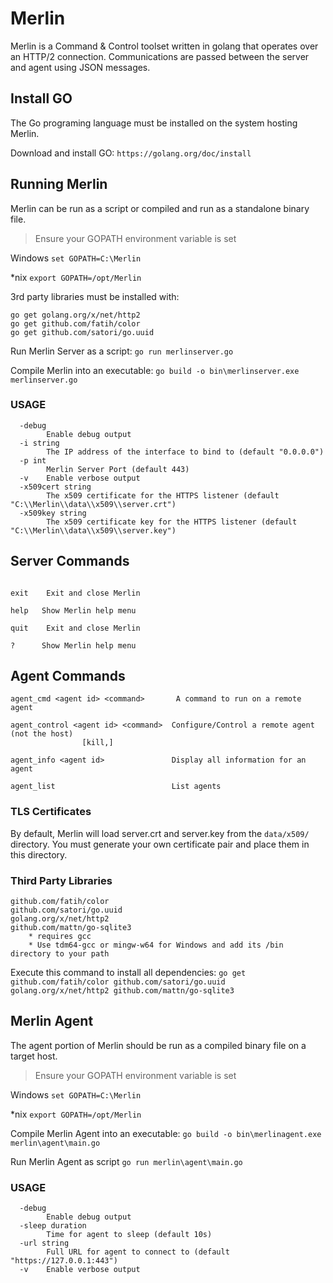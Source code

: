 
# Merlin
Merlin is a Command & Control toolset written in golang that operates over an HTTP/2 connection. Communications are passed between the server and agent using JSON messages.

## Install GO
The Go programing language must be installed on the system hosting Merlin.

Download and install GO: `https://golang.org/doc/install`

## Running Merlin
Merlin can be run as a script or compiled and run as a standalone binary file.
>Ensure your GOPATH environment variable is set

Windows `set GOPATH=C:\Merlin`

*nix    `export GOPATH=/opt/Merlin`

3rd party libraries must be installed with:
```
go get golang.org/x/net/http2
go get github.com/fatih/color
go get github.com/satori/go.uuid
```

Run Merlin Server as a script: `go run merlinserver.go`

Compile Merlin into an executable: `go build -o bin\merlinserver.exe merlinserver.go`

### USAGE
```
  -debug
        Enable debug output
  -i string
        The IP address of the interface to bind to (default "0.0.0.0")
  -p int
        Merlin Server Port (default 443)
  -v    Enable verbose output
  -x509cert string
        The x509 certificate for the HTTPS listener (default "C:\\Merlin\\data\\x509\\server.crt")
  -x509key string
        The x509 certificate key for the HTTPS listener (default "C:\\Merlin\\data\\x509\\server.key")
```

## Server Commands
```

exit    Exit and close Merlin

help   Show Merlin help menu

quit    Exit and close Merlin

?      Show Merlin help menu
```

## Agent Commands
```
agent_cmd <agent id> <command>       A command to run on a remote agent

agent_control <agent id> <command>  Configure/Control a remote agent (not the host)
                [kill,]

agent_info <agent id>               Display all information for an agent

agent_list                          List agents

```

### TLS Certificates
By default, Merlin will load server.crt and server.key from the `data/x509/` directory. You must generate your own certificate pair and place them in this directory.
### Third Party Libraries
	github.com/fatih/color
	github.com/satori/go.uuid
	golang.org/x/net/http2
	github.com/mattn/go-sqlite3
	    * requires gcc
	    * Use tdm64-gcc or mingw-w64 for Windows and add its /bin directory to your path

Execute this command to install all dependencies:
`go get github.com/fatih/color github.com/satori/go.uuid golang.org/x/net/http2 github.com/mattn/go-sqlite3`

## Merlin Agent
The agent portion of Merlin should be run as a compiled binary file on a target host.

>Ensure your GOPATH environment variable is set

Windows `set GOPATH=C:\Merlin`

*nix    `export GOPATH=/opt/Merlin`

Compile Merlin Agent into an executable: `go build -o bin\merlinagent.exe merlin\agent\main.go`

Run Merlin Agent as script `go run merlin\agent\main.go`

### USAGE

```
  -debug
        Enable debug output
  -sleep duration
        Time for agent to sleep (default 10s)
  -url string
        Full URL for agent to connect to (default "https://127.0.0.1:443")
  -v    Enable verbose output
```
